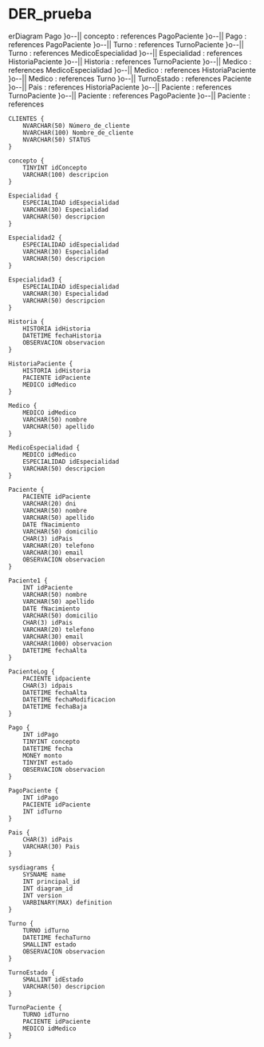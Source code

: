 # DER_prueba
erDiagram
	Pago }o--|| concepto : references
	PagoPaciente }o--|| Pago : references
	PagoPaciente }o--|| Turno : references
	TurnoPaciente }o--|| Turno : references
	MedicoEspecialidad }o--|| Especialidad : references
	HistoriaPaciente }o--|| Historia : references
	TurnoPaciente }o--|| Medico : references
	MedicoEspecialidad }o--|| Medico : references
	HistoriaPaciente }o--|| Medico : references
	Turno }o--|| TurnoEstado : references
	Paciente }o--|| Pais : references
	HistoriaPaciente }o--|| Paciente : references
	TurnoPaciente }o--|| Paciente : references
	PagoPaciente }o--|| Paciente : references

	CLIENTES {
		NVARCHAR(50) Número_de_cliente
		NVARCHAR(100) Nombre_de_cliente
		NVARCHAR(50) STATUS
	}

	concepto {
		TINYINT idConcepto
		VARCHAR(100) descripcion
	}

	Especialidad {
		ESPECIALIDAD idEspecialidad
		VARCHAR(30) Especialidad
		VARCHAR(50) descripcion
	}

	Especialidad2 {
		ESPECIALIDAD idEspecialidad
		VARCHAR(30) Especialidad
		VARCHAR(50) descripcion
	}

	Especialidad3 {
		ESPECIALIDAD idEspecialidad
		VARCHAR(30) Especialidad
		VARCHAR(50) descripcion
	}

	Historia {
		HISTORIA idHistoria
		DATETIME fechaHistoria
		OBSERVACION observacion
	}

	HistoriaPaciente {
		HISTORIA idHistoria
		PACIENTE idPaciente
		MEDICO idMedico
	}

	Medico {
		MEDICO idMedico
		VARCHAR(50) nombre
		VARCHAR(50) apellido
	}

	MedicoEspecialidad {
		MEDICO idMedico
		ESPECIALIDAD idEspecialidad
		VARCHAR(50) descripcion
	}

	Paciente {
		PACIENTE idPaciente
		VARCHAR(20) dni
		VARCHAR(50) nombre
		VARCHAR(50) apellido
		DATE fNacimiento
		VARCHAR(50) domicilio
		CHAR(3) idPais
		VARCHAR(20) telefono
		VARCHAR(30) email
		OBSERVACION observacion
	}

	Paciente1 {
		INT idPaciente
		VARCHAR(50) nombre
		VARCHAR(50) apellido
		DATE fNacimiento
		VARCHAR(50) domicilio
		CHAR(3) idPais
		VARCHAR(20) telefono
		VARCHAR(30) email
		VARCHAR(1000) observacion
		DATETIME fechaAlta
	}

	PacienteLog {
		PACIENTE idpaciente
		CHAR(3) idpais
		DATETIME fechaAlta
		DATETIME fechaModificacion
		DATETIME fechaBaja
	}

	Pago {
		INT idPago
		TINYINT concepto
		DATETIME fecha
		MONEY monto
		TINYINT estado
		OBSERVACION observacion
	}

	PagoPaciente {
		INT idPago
		PACIENTE idPaciente
		INT idTurno
	}

	Pais {
		CHAR(3) idPais
		VARCHAR(30) Pais
	}

	sysdiagrams {
		SYSNAME name
		INT principal_id
		INT diagram_id
		INT version
		VARBINARY(MAX) definition
	}

	Turno {
		TURNO idTurno
		DATETIME fechaTurno
		SMALLINT estado
		OBSERVACION observacion
	}

	TurnoEstado {
		SMALLINT idEstado
		VARCHAR(50) descripcion
	}

	TurnoPaciente {
		TURNO idTurno
		PACIENTE idPaciente
		MEDICO idMedico
	}
